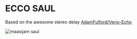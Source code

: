 # ECCO SAUL

Based on the awesome stereo delay [ AdamFulford/Veno-Echo ](https://github.com/AdamFulford/Veno-Echo)


![maasijam saul](../Images/ecco_saul.jpg)
